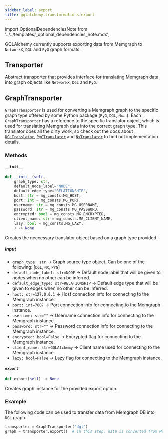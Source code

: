 ```yaml
---
sidebar_label: export
title: gqlalchemy.transformations.export
---
```


import OptionalDependenciesNote from '../../templates/_optional_dependencies_note.mdx';

GQLAlchemy currently supports exporting data from Memgraph to `NetworkX`, `DGL` and `PyG` graph formats.  

<OptionalDependenciesNote/>

## Transporter

Abstract transporter that provides interface for translating Memgraph data into graph objects like `NetworkX`, `DGL` and `PyG`.

## GraphTransporter

`GraphTransporter` is used for converting a Memgraph graph to the specific graph type offered by some Python package (`PyG`, `DGL`, `Nx`...). Each `GraphTransporter` has a reference to the specific translator object, which is used for translating Memgraph data into the correct graph type. This translator does all the dirty work, so check out the docs about [`DGLTranslator`](./translators/dgl_translator.md), [`PyGTranslator`](./translators/pyg_translator.md) and [`NxTranslator`](./translators/nx_translator.md) to find out implementation details.

### Methods

#### `__init__`

```python
def __init__(self, 
    graph_type: str, 
    default_node_label="NODE",
    default_edge_type="RELATIONSHIP",
    host: str = mg_consts.MG_HOST,
    port: int = mg_consts.MG_PORT,
    username: str = mg_consts.MG_USERNAME,
    password: str = mg_consts.MG_PASSWORD,
    encrypted: bool = mg_consts.MG_ENCRYPTED,
    client_name: str = mg_consts.MG_CLIENT_NAME,
    lazy: bool = mg_consts.MG_LAZY,
    ) -> None
```

Creates the neccessary translator object based on a graph type provided.

##### Input
- `graph_type: str` -> Graph source type object. Can be one of the following: [`DGL`, `NX`, `PYG`]
- `default_node_label: str=NODE` -> Default node label that will be given to nodes when no other can be inferred.
- `default_edge_type: str=RELATIONSHIP` -> Default edge type that will be given to edges when no other can be inferred.
- `host: str=127.0.0.1` -> Host connection info for connecting to the Memgraph instance.
- `port: int=7687` -> Port connection info for connecting to the Memgraph instance.
- `username: str=""` -> Username connection info for connecting to the Memgraph instance.
- `password: str=""` -> Password connection info for connecting to the Memgraph instance.
- `encrypted: bool=False` -> Encrypted flag for connecting to the Memgraph instance.
- `client_name: str=GQLAlchemy` -> Client name used for connecting to the Memgraph instance.
- `lazy: bool=False` -> Lazy flag for connecting to the Memgraph instance.


#### `export`

```python
def export(self) -> None
```

Creates graph instance for the provided export option.

### Example

The following code can be used to transfer data from Memgraph DB into `DGL` graph.

```python
transporter = GraphTransporter("dgl")
graph = transporter.export()  # in this step, data is converted from Memgraph to graph
```
